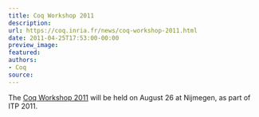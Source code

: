 ```yaml
---
title: Coq Workshop 2011
description:
url: https://coq.inria.fr/news/coq-workshop-2011.html
date: 2011-04-25T17:53:00-00:00
preview_image:
featured:
authors:
- Coq
source:
---
```



<p>The <a href="http://www.cs.ru.nl/~spitters/coqw.html - [404 Not Found]">Coq Workshop 2011</a> will be held on August 26 at Nijmegen, as part of ITP 2011.</p>

 
